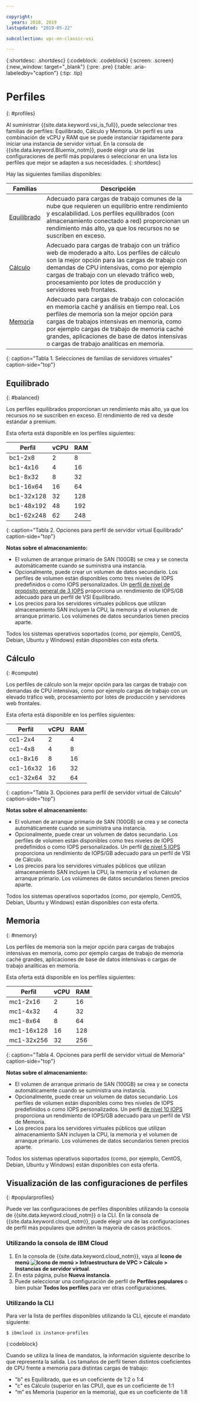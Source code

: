 ```yaml
---

copyright:
  years: 2018, 2019
lastupdated: "2019-05-22"

subcollection: vpc-on-classic-vsi

---
```


{:shortdesc: .shortdesc}
{:codeblock: .codeblock}
{:screen: .screen}
{:new_window: target="_blank"}
{:pre: .pre}
{:table: .aria-labeledby="caption"}
{:tip: .tip}

# Perfiles
{: #profiles}

Al suministrar {{site.data.keyword.vsi_is_full}}, puede seleccionar tres familias de perfiles: Equilibrado, Cálculo y Memoria. Un perfil es una combinación de vCPU y RAM que se puede instanciar rápidamente para iniciar una instancia de servidor virtual. En la consola de {{site.data.keyword.Bluemix_notm}}, puede elegir una de las configuraciones de perfil más populares o seleccionar en una lista los perfiles que mejor se adapten a sus necesidades.
{: shortdesc}

Hay las siguientes familias disponibles:

| Familias | Descripción |
| -------- | ----------- |
| [Equilibrado](#balanced) | Adecuado para cargas de trabajo comunes de la nube que requieren un equilibrio entre rendimiento y escalabilidad. Los perfiles equilibrados (con almacenamiento conectado a red) proporcionan un rendimiento más alto, ya que los recursos no se suscriben en exceso. |
| [Cálculo](#compute)  | Adecuado para cargas de trabajo con un tráfico web de moderado a alto. Los perfiles de cálculo son la mejor opción para las cargas de trabajo con demandas de CPU intensivas, como por ejemplo cargas de trabajo con un elevado tráfico web, procesamiento por lotes de producción y servidores web frontales. |
| [Memoria](#memory) | Adecuado para cargas de trabajo con colocación en memoria caché y análisis en tiempo real. Los perfiles de memoria son la mejor opción para cargas de trabajos intensivas en memoria, como por ejemplo cargas de trabajo de memoria caché grandes, aplicaciones de base de datos intensivas o cargas de trabajo analíticas en memoria. |
{: caption="Tabla 1. Selecciones de familias de servidores virtuales" caption-side="top"}

## Equilibrado
{: #balanced}

Los perfiles equilibrados proporcionan un rendimiento más alto, ya que los recursos no se suscriben en exceso. El rendimiento de red va desde estándar a premium.

Esta oferta está disponible en los perfiles siguientes:

| Perfil | vCPU | RAM |
|---------|---------|---------|
| bc1-2x8 | 2 | 8 |
| bc1-4x16 | 4 | 16 |
| bc1-8x32 | 8 | 32 |
| bc1-16x64 | 16 | 64 |
| bc1-32x128 | 32  | 128 |
| bc1-48x192 | 48 | 192 |
| bc1-62x248 | 62 | 248 |
{: caption="Tabla 2. Opciones para perfil de servidor virtual Equilibrado" caption-side="top"}

**Notas sobre el almacenamiento:**

* El volumen de arranque primario de SAN (100GB) se crea y se conecta automáticamente cuando se suministra una instancia.
* Opcionalmente, puede crear un volumen de datos secundario. Los perfiles de volumen están disponibles como tres niveles de IOPS predefinidos o como IOPS personalizados. Un [perfil de nivel de propósito general de 3 IOPS](/docs/vpc-on-classic-block-storage?topic=vpc-on-classic-block-storage-block-storage-profiles#tiers) proporciona un rendimiento de IOPS/GB adecuado para un perfil de VSI Equilibrado.
* Los precios para los servidores virtuales públicos que utilizan almacenamiento SAN incluyen la CPU, la memoria y el volumen de arranque primario. Los volúmenes de datos secundarios tienen precios aparte.

Todos los sistemas operativos soportados (como, por ejemplo, CentOS, Debian, Ubuntu y Windows) están disponibles con esta oferta.

## Cálculo
{: #compute}

Los perfiles de cálculo son la mejor opción para las cargas de trabajo con demandas de CPU intensivas, como por ejemplo cargas de trabajo con un elevado tráfico web, procesamiento por lotes de producción y servidores web frontales.

Esta oferta está disponible en los perfiles siguientes:

| Perfil | vCPU | RAM |
|---------|---------|---------|
| cc1-2x4 | 2 | 4 |
| cc1-4x8 | 4 | 8 | 
| cc1-8x16 | 8 | 16 |
| cc1-16x32 | 16 | 32 |
| cc1-32x64 | 32  | 64 |
{: caption="Tabla 3. Opciones para perfil de servidor virtual de Cálculo" caption-side="top"}

**Notas sobre el almacenamiento:** 

* El volumen de arranque primario de SAN (100GB) se crea y se conecta automáticamente cuando se suministra una instancia.
* Opcionalmente, puede crear un volumen de datos secundario. Los perfiles de volumen están disponibles como tres niveles de IOPS predefinidos o como IOPS personalizados. Un perfil [de nivel 5 IOPS](/docs/vpc-on-classic-block-storage?topic=vpc-on-classic-block-storage-block-storage-profiles#tiers) proporciona un rendimiento de IOPS/GB adecuado para un perfil de VSI de Cálculo.
* Los precios para los servidores virtuales públicos que utilizan almacenamiento SAN incluyen la CPU, la memoria y el volumen de arranque primario. Los volúmenes de datos secundarios tienen precios aparte.

Todos los sistemas operativos soportados (como, por ejemplo, CentOS, Debian, Ubuntu y Windows) están disponibles con esta oferta. 

## Memoria 
{: #memory}

Los perfiles de memoria son la mejor opción para cargas de trabajos intensivas en memoria, como por ejemplo cargas de trabajo de memoria caché grandes, aplicaciones de base de datos intensivas o cargas de trabajo analíticas en memoria.

Esta oferta está disponible en los perfiles siguientes:

| Perfil | vCPU | RAM |
|---------|---------|---------|
| mc1-2x16 | 2 | 16 |
| mc1-4x32 | 4 | 32 |
| mc1-8x64 | 8 | 64 |
| mc1-16x128 | 16 | 128 |
| mc1-32x256 | 32 | 256 |
{: caption="Tabla 4. Opciones para perfil de servidor virtual de Memoria" caption-side="top"}

**Notas sobre el almacenamiento:** 

* El volumen de arranque primario de SAN (100GB) se crea y se conecta automáticamente cuando se suministra una instancia.
* Opcionalmente, puede crear un volumen de datos secundario. Los perfiles de volumen están disponibles como tres niveles de IOPS predefinidos o como IOPS personalizados. Un perfil [de nivel 10 IOPS](/docs/vpc-on-classic-block-storage?topic=vpc-on-classic-block-storage-block-storage-profiles#tiers) proporciona un rendimiento de IOPS/GB adecuado para un perfil de VSI de Memoria.
* Los precios para los servidores virtuales públicos que utilizan almacenamiento SAN incluyen la CPU, la memoria y el volumen de arranque primario. Los volúmenes de datos secundarios tienen precios aparte.

Todos los sistemas operativos soportados (como, por ejemplo, CentOS, Debian, Ubuntu y Windows) están disponibles con esta oferta. 

## Visualización de las configuraciones de perfiles
{: #popularprofiles}

Puede ver las configuraciones de perfiles disponibles utilizando la consola de {{site.data.keyword.cloud_notm}} o la CLI. En la consola de {{site.data.keyword.cloud_notm}}, puede elegir una de las configuraciones de perfil más populares que admiten la mayoría de casos prácticos.

### Utilizando la consola de IBM Cloud
1. En la consola de {{site.data.keyword.cloud_notm}}, vaya al **Icono de menú ![Icono de menú ](../icons/icon_hamburger.svg) > Infraestructura de VPC > Cálculo > Instancias de servidor virtual**.
2. En esta página, pulse **Nueva instancia**.
3. Puede seleccionar una configuración de perfil de **Perfiles populares** o bien pulsar **Todos los perfiles** para ver otras configuraciones.

### Utilizando la CLI
Para ver la lista de perfiles disponibles utilizando la CLI, ejecute el mandato siguiente:
```
$ ibmcloud is instance-profiles
```
{:codeblock}

Cuando se utiliza la línea de mandatos, la información siguiente describe lo que representa la salida. Los tamaños de perfil tienen distintos coeficientes de CPU frente a memoria para distintas cargas de trabajo:

*  "b" es Equilibrado, que es un coeficiente de 1:2 o 1:4
*  "c" es Cálculo (superior en las CPU), que es un coeficiente de 1:1
*  “m” es Memoria (superior en la memoria), que es un coeficiente de 1:8
